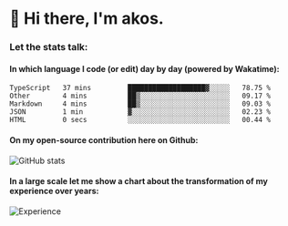 # 👋 Hi there, I'm akos. 


### Let the stats talk:


#### In which language I code (or edit) day by day (powered by Wakatime): 

<!--START_SECTION:waka-->

```text
TypeScript   37 mins         ███████████████████▓░░░░░   78.75 %
Other        4 mins          ██▒░░░░░░░░░░░░░░░░░░░░░░   09.17 %
Markdown     4 mins          ██▒░░░░░░░░░░░░░░░░░░░░░░   09.03 %
JSON         1 min           ▓░░░░░░░░░░░░░░░░░░░░░░░░   02.23 %
HTML         0 secs          ░░░░░░░░░░░░░░░░░░░░░░░░░   00.44 %
```

<!--END_SECTION:waka-->

#### On my open-source contribution here on Github:
 
![GitHub stats](https://github-readme-stats.vercel.app/api?username=akosbalasko)

#### In a large scale let me show a chart about the transformation of my experience over years:   

![Experience](https://cr-skills-chart-widget.azurewebsites.net/api/api?username=akosbalasko)
